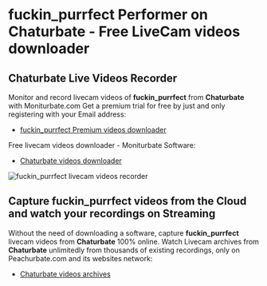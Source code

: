# fuckin_purrfect Performer on Chaturbate - Free LiveCam videos downloader

## Chaturbate Live Videos Recorder

Monitor and record livecam videos of **fuckin_purrfect** from **Chaturbate** with Moniturbate.com
Get a premium trial for free by just and only registering with your Email address:
* [fuckin_purrfect Premium videos downloader](https://moniturbate.com/request-demo-licence-key.html)

Free livecam videos downloader - Moniturbate Software:
* [Chaturbate videos downloader](https://moniturbate.com/moniturbate-download-software.html)

![fuckin_purrfect livecam videos recorder](https://peachurnet.com/templates/moniturbate-software.png)


## Capture fuckin_purrfect videos from the Cloud and watch your recordings on Streaming

Without the need of downloading a software, capture **fuckin_purrfect** livecam videos from **Chaturbate** 100% online.
Watch Livecam archives from **Chaturbate** unlimitedly from thousands of existing recordings, only on Peachurbate.com and its websites network:
* [Chaturbate videos archives](https://peachurnet.com/)